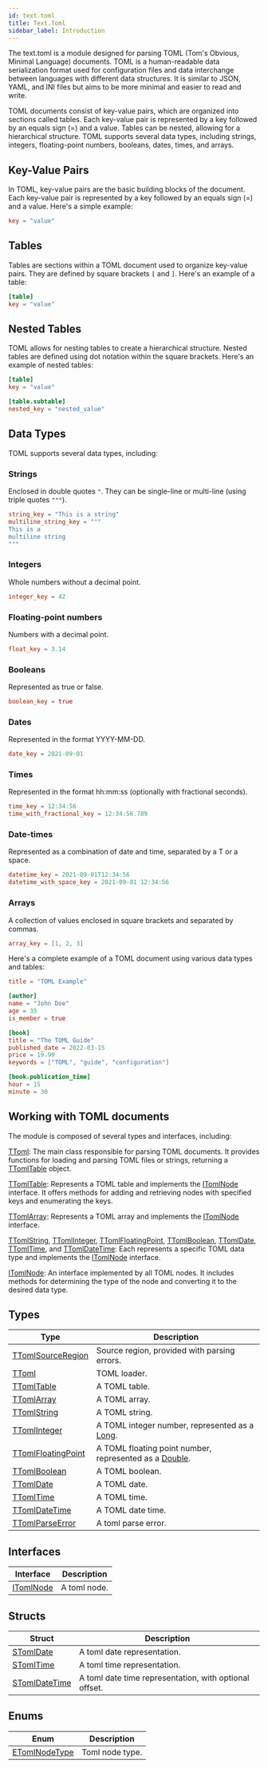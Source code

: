 ```yaml
---
id: text.toml
title: Text.Toml
sidebar_label: Introduction
---
```



The text.toml is a module designed for parsing TOML (Tom's Obvious, Minimal Language) documents.
TOML is a human-readable data serialization format used for configuration files and data interchange
between languages with different data structures. It is similar to JSON, YAML, and INI files but aims
to be more minimal and easier to read and write.

TOML documents consist of key-value pairs, which are organized into sections called tables.
Each key-value pair is represented by a key followed by an equals sign (=) and a value.
Tables can be nested, allowing for a hierarchical structure. TOML supports several data
types, including strings, integers, floating-point numbers, booleans, dates, times, and arrays.

## Key-Value Pairs
In TOML, key-value pairs are the basic building blocks of the document. Each key-value pair is
represented by a key followed by an equals sign (=) and a value. Here's a simple example:

```toml
key = "value"
```

## Tables
Tables are sections within a TOML document used to organize key-value pairs. They are defined
by square brackets `[` and `]`. Here's an example of a table:

```toml
[table]
key = "value"
```

## Nested Tables
TOML allows for nesting tables to create a hierarchical structure. Nested tables are defined
using dot notation within the square brackets. Here's an example of nested tables:

```toml
[table]
key = "value"

[table.subtable]
nested_key = "nested_value"
```

## Data Types
TOML supports several data types, including:

### Strings
Enclosed in double quotes `"`. They can be single-line or multi-line (using triple quotes `"""`).

```toml
string_key = "This is a string"
multiline_string_key = """
This is a
multiline string
"""
```

### Integers
Whole numbers without a decimal point.

```toml
integer_key = 42
```

### Floating-point numbers
Numbers with a decimal point.

```toml
float_key = 3.14
```

### Booleans
Represented as true or false.

```toml
boolean_key = true
```

### Dates
Represented in the format YYYY-MM-DD.

```toml
date_key = 2021-09-01
```

### Times
Represented in the format hh:mm:ss (optionally with fractional seconds).

```toml
time_key = 12:34:56
time_with_fractional_key = 12:34:56.789
```

### Date-times
Represented as a combination of date and time, separated by a T or a space.

```toml
datetime_key = 2021-09-01T12:34:56
datetime_with_space_key = 2021-09-01 12:34:56
```

### Arrays
A collection of values enclosed in square brackets and separated by commas.

```toml
array_key = [1, 2, 3]
```

Here's a complete example of a TOML document using various data types and tables:

```toml
title = "TOML Example"

[author]
name = "John Doe"
age = 35
is_member = true

[book]
title = "The TOML Guide"
published_date = 2022-03-15
price = 19.99
keywords = ["TOML", "guide", "configuration"]

[book.publication_time]
hour = 15
minute = 30
```

## Working with TOML documents

The module is composed of several types and interfaces, including:

[TToml](../../text/text.toml/ttoml): The main class responsible for parsing TOML documents. It provides functions for loading
and parsing TOML files or strings, returning a [TTomlTable](../../text/text.toml/ttomltable) object.

[TTomlTable](../../text/text.toml/ttomltable): Represents a TOML table and implements the [ITomlNode](../../text/text.toml/itomlnode) interface. It offers methods
for adding and retrieving nodes with specified keys and enumerating the keys.

[TTomlArray](../../text/text.toml/ttomlarray): Represents a TOML array and implements the [ITomlNode](../../text/text.toml/itomlnode) interface.

[TTomlString](../../text/text.toml/ttomlstring), [TTomlInteger](../../text/text.toml/ttomlinteger), [TTomlFloatingPoint](../../text/text.toml/ttomlfloatingpoint), [TTomlBoolean](../../text/text.toml/ttomlboolean), [TTomlDate](../../text/text.toml/ttomldate), [TTomlTime](../../text/text.toml/ttomltime), and [TTomlDateTime](../../text/text.toml/ttomldatetime):
Each represents a specific TOML data type and implements the [ITomlNode](../../text/text.toml/itomlnode) interface.

[ITomlNode](../../text/text.toml/itomlnode): An interface implemented by all TOML nodes. It includes methods for determining
the type of the node and converting it to the desired data type.


## Types
| Type | Description |
|---|---|
| [TTomlSourceRegion](../../text/text.toml/ttomlsourceregion) | Source region, provided with parsing errors. |
| [TToml](../../text/text.toml/ttoml) | TOML loader. |
| [TTomlTable](../../text/text.toml/ttomltable) | A TOML table. |
| [TTomlArray](../../text/text.toml/ttomlarray) | A TOML array. |
| [TTomlString](../../text/text.toml/ttomlstring) | A TOML string. |
| [TTomlInteger](../../text/text.toml/ttomlinteger) | A TOML integer number, represented as a [Long](../../brl/brl.blitz/#long). |
| [TTomlFloatingPoint](../../text/text.toml/ttomlfloatingpoint) | A TOML floating point number, represented as a [Double](../../brl/brl.blitz/#double). |
| [TTomlBoolean](../../text/text.toml/ttomlboolean) | A TOML boolean. |
| [TTomlDate](../../text/text.toml/ttomldate) | A TOML date. |
| [TTomlTime](../../text/text.toml/ttomltime) | A TOML time. |
| [TTomlDateTime](../../text/text.toml/ttomldatetime) | A TOML date time. |
| [TTomlParseError](../../text/text.toml/ttomlparseerror) | A toml parse error. |

## Interfaces
| Interface | Description |
|---|---|
| [ITomlNode](../../text/text.toml/itomlnode) | A toml node. |

## Structs
| Struct | Description |
|---|---|
| [STomlDate](../../text/text.toml/stomldate) | A toml date representation. |
| [STomlTime](../../text/text.toml/stomltime) | A toml time representation. |
| [STomlDateTime](../../text/text.toml/stomldatetime) | A toml date time representation, with optional offset. |

## Enums
| Enum | Description |
|---|---|
| [ETomlNodeType](../../text/text.toml/etomlnodetype) | Toml node type. |

